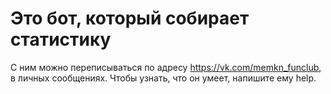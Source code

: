 # Это бот, который собирает статистику

С ним можно переписываться по адресу https://vk.com/memkn_funclub, в личных сообщениях.
Чтобы узнать, что он умеет, напишите ему help.
